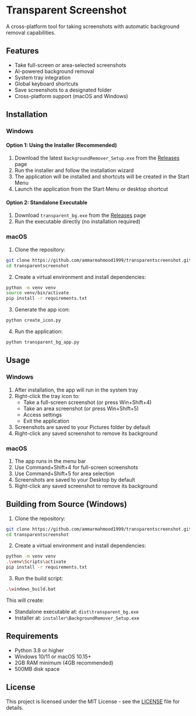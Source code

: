 # Transparent Screenshot

A cross-platform tool for taking screenshots with automatic background removal capabilities.

## Features

- Take full-screen or area-selected screenshots
- AI-powered background removal
- System tray integration
- Global keyboard shortcuts
- Save screenshots to a designated folder
- Cross-platform support (macOS and Windows)

## Installation

### Windows

#### Option 1: Using the Installer (Recommended)
1. Download the latest `BackgroundRemover_Setup.exe` from the [Releases](https://github.com/ammarmahmood1999/transparentscreenshot/releases) page
2. Run the installer and follow the installation wizard
3. The application will be installed and shortcuts will be created in the Start Menu
4. Launch the application from the Start Menu or desktop shortcut

#### Option 2: Standalone Executable
1. Download `transparent_bg.exe` from the [Releases](https://github.com/ammarmahmood1999/transparentscreenshot/releases) page
2. Run the executable directly (no installation required)

### macOS

1. Clone the repository:
```bash
git clone https://github.com/ammarmahmood1999/transparentscreenshot.git
cd transparentscreenshot
```

2. Create a virtual environment and install dependencies:
```bash
python -m venv venv
source venv/bin/activate
pip install -r requirements.txt
```

3. Generate the app icon:
```bash
python create_icon.py
```

4. Run the application:
```bash
python transparent_bg_app.py
```

## Usage

### Windows
1. After installation, the app will run in the system tray
2. Right-click the tray icon to:
   - Take a full-screen screenshot (or press Win+Shift+4)
   - Take an area screenshot (or press Win+Shift+5)
   - Access settings
   - Exit the application
3. Screenshots are saved to your Pictures folder by default
4. Right-click any saved screenshot to remove its background

### macOS
1. The app runs in the menu bar
2. Use Command+Shift+4 for full-screen screenshots
3. Use Command+Shift+5 for area selection
4. Screenshots are saved to your Desktop by default
5. Right-click any saved screenshot to remove its background

## Building from Source (Windows)

1. Clone the repository:
```bash
git clone https://github.com/ammarmahmood1999/transparentscreenshot.git
cd transparentscreenshot
```

2. Create a virtual environment and install dependencies:
```bash
python -m venv venv
.\venv\Scripts\activate
pip install -r requirements.txt
```

3. Run the build script:
```bash
.\windows_build.bat
```

This will create:
- Standalone executable at: `dist\transparent_bg.exe`
- Installer at: `installer\BackgroundRemover_Setup.exe`

## Requirements

- Python 3.8 or higher
- Windows 10/11 or macOS 10.15+
- 2GB RAM minimum (4GB recommended)
- 500MB disk space

## License

This project is licensed under the MIT License - see the [LICENSE](LICENSE) file for details.